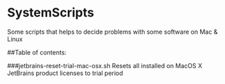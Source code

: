# SystemScripts
Some scripts that helps to decide problems with some software on Mac &amp; Linux

##Table of contents:

###jetbrains-reset-trial-mac-osx.sh
Resets all installed on MacOS X JetBrains product licenses to trial period

